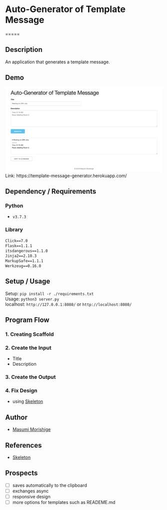 # Auto-Generator of Template Message
=====
## Description
An application that generates a template message.

## Demo
<img src="./Demo.png" />
Link: https://template-message-generator.herokuapp.com/

## Dependency / Requirements
### Python
- `v3.7.3`

### Library
```
Click==7.0
Flask==1.1.1
itsdangerous==1.1.0
Jinja2==2.10.3
MarkupSafe==1.1.1
Werkzeug==0.16.0
```

## Setup / Usage
Setup: `pip install -r ./requirements.txt`<br>
Usage: `python3 server.py`<br>
localhost: `http://127.0.0.1:8080/` or `http://localhost:8080/`<br>

## Program Flow
### 1. Creating Scaffold

### 2. Create the Input
- Title
- Description

### 3. Create the Output

### 4. Fix Design
- using [Skeleton](http://getskeleton.com) 

## Author
- [Masumi Morishige](https://github.com/Masumi-M)

## References
- [Skeleton](http://getskeleton.com)

## Prospects
- [ ] saves automatically to the clipboard
- [ ] exchanges async
- [ ] responsive design
- [ ] more options for templates such as READEME.md
